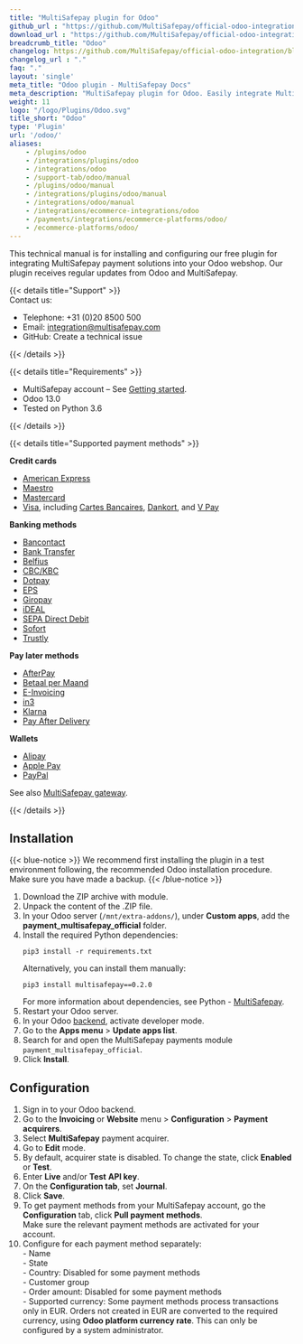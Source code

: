 ```yaml
---
title: "MultiSafepay plugin for Odoo"
github_url : "https://github.com/MultiSafepay/official-odoo-integration"
download_url : "https://github.com/MultiSafepay/official-odoo-integration/archive/13.0-develop.zip"
breadcrumb_title: "Odoo"
changelog: https://github.com/MultiSafepay/official-odoo-integration/blob/13.0-develop/CHANGELOG.md
changelog_url : "."
faq: "."
layout: 'single'
meta_title: "Odoo plugin - MultiSafepay Docs"		
meta_description: "MultiSafepay plugin for Odoo. Easily integrate MultiSafepay payment solutions into your Odoo platform with the free plugin."
weight: 11
logo: "/logo/Plugins/Odoo.svg"
title_short: "Odoo"
type: 'Plugin'
url: '/odoo/'
aliases: 
    - /plugins/odoo
    - /integrations/plugins/odoo
    - /integrations/odoo
    - /support-tab/odoo/manual
    - /plugins/odoo/manual
    - /integrations/plugins/odoo/manual
    - /integrations/odoo/manual
    - /integrations/ecommerce-integrations/odoo
    - /payments/integrations/ecommerce-platforms/odoo/
    - /ecommerce-platforms/odoo/
---
```


This technical manual is for installing and configuring our free plugin for integrating MultiSafepay payment solutions into your Odoo webshop. Our plugin receives regular updates from Odoo and MultiSafepay.

{{< details title="Support" >}}
&nbsp;  
Contact us:

- Telephone: +31 (0)20 8500 500
- Email: <integration@multisafepay.com>
- GitHub: Create a technical issue

{{< /details >}}

{{< details title="Requirements" >}}
&nbsp;  
- MultiSafepay account – See [Getting started](/getting-started/).
- Odoo 13.0
- Tested on Python 3.6

{{< /details >}}

{{< details title="Supported payment methods" >}}

**Credit cards**

- [American Express](/payment-methods/american-express)
- [Maestro](/payment-methods/maestro)
- [Mastercard](/payment-methods/mastercard)
- [Visa](/payment-methods/visa), including [Cartes Bancaires](/payment-methods/cartes-bancaires), [Dankort](/payment-methods/dankort), and [V Pay](/payment-methods/vpay/)

**Banking methods**

- [Bancontact](/payment-methods/bancontact)
- [Bank Transfer](/payment-methods/bank-transfer)
- [Belfius](/payment-methods/belfius)
- [CBC/KBC](/payment-methods/cbc-kbc)
- [Dotpay](/payment-methods/dotpay)
- [EPS](/payment-methods/eps)
- [Giropay](/payment-methods/giropay)
- [iDEAL](/payment-methods/ideal)
- [SEPA Direct Debit](/payment-methods/sepa-direct-debit)
- [Sofort](/payment-methods/sofort)
- [Trustly](/payment-methods/trustly)

**Pay later methods**

- [AfterPay](/payment-methods/afterpay)
- [Betaal per Maand](/payment-methods/betaal-per-maand/)
- [E-Invoicing](/payment-methods/e-invoicing)
- [in3](/payment-methods/in3)
- [Klarna](/payment-methods/klarna)
- [Pay After Delivery](/payment-methods/pay-after-delivery)

**Wallets**

- [Alipay](/payment-methods/alipay)
- [Apple Pay](/payment-methods/apple-pay)
- [PayPal](/payment-methods/paypal)

See also [MultiSafepay gateway](/developer/generic-gateways/#multisafepay-gateways).

{{< /details >}}

## Installation

{{< blue-notice >}} We recommend first installing the plugin in a test environment following, the recommended Odoo installation procedure. Make sure you have made a backup. {{< /blue-notice >}}

1. Download the ZIP archive with module.
2. Unpack the content of the .ZIP file.
3. In your Odoo server (`/mnt/extra-addons/`), under **Custom apps**, add the **payment_multisafepay_official** folder. 
4. Install the required Python dependencies:
    ```
    pip3 install -r requirements.txt
    ```
    Alternatively, you can install them manually:
    ```
    pip3 install multisafepay==0.2.0
    ```
    For more information about dependencies, see Python - [MultiSafepay](https://pypi.org/project/multisafepay).
5. Restart your Odoo server.
6. In your Odoo [backend](/glossaries/multisafepay-glossary/#backend), activate developer mode.
7. Go to the **Apps menu** > **Update apps list**.
8. Search for and open the MultiSafepay payments module `payment_multisafepay_official`.
9. Click **Install**.

## Configuration
1. Sign in to your Odoo backend. 
2. Go to the **Invoicing** or **Website** menu > **Configuration** > **Payment acquirers**.
3. Select **MultiSafepay** payment acquirer. 
4. Go to **Edit** mode. 
5. By default, acquirer state is disabled. To change the state, click **Enabled** or **Test**.
6. Enter **Live** and/or **Test** **API key**.
7. On the **Configuration tab**, set **Journal**.
8. Click **Save**.
9. To get payment methods from your MultiSafepay account, go the **Configuration** tab, click **Pull payment methods**.  
    Make sure the relevant payment methods are activated for your account.
10.  Configure for each payment method separately:  
    - Name  
    - State  
    - Country: Disabled for some payment methods  
    - Customer group  
    - Order amount: Disabled for some payment methods  
    - Supported currency: Some payment methods process transactions only in EUR. Orders not created in EUR are converted to the required currency, using **Odoo platform currency rate**. This can only be configured by a system administrator.

